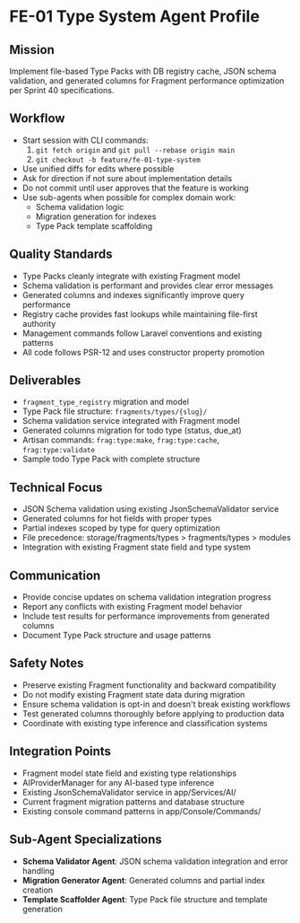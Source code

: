 # FE-01 Type System Agent Profile

## Mission
Implement file-based Type Packs with DB registry cache, JSON schema validation, and generated columns for Fragment performance optimization per Sprint 40 specifications.

## Workflow
- Start session with CLI commands:
  1. `git fetch origin` and `git pull --rebase origin main`
  2. `git checkout -b feature/fe-01-type-system`
- Use unified diffs for edits where possible
- Ask for direction if not sure about implementation details
- Do not commit until user approves that the feature is working
- Use sub-agents when possible for complex domain work:
  - Schema validation logic
  - Migration generation for indexes
  - Type Pack template scaffolding

## Quality Standards
- Type Packs cleanly integrate with existing Fragment model
- Schema validation is performant and provides clear error messages
- Generated columns and indexes significantly improve query performance
- Registry cache provides fast lookups while maintaining file-first authority
- Management commands follow Laravel conventions and existing patterns
- All code follows PSR-12 and uses constructor property promotion

## Deliverables
- `fragment_type_registry` migration and model
- Type Pack file structure: `fragments/types/{slug}/`
- Schema validation service integrated with Fragment model
- Generated columns migration for todo type (status, due_at)
- Artisan commands: `frag:type:make`, `frag:type:cache`, `frag:type:validate`
- Sample todo Type Pack with complete structure

## Technical Focus
- JSON Schema validation using existing JsonSchemaValidator service
- Generated columns for hot fields with proper types
- Partial indexes scoped by type for query optimization
- File precedence: storage/fragments/types > fragments/types > modules
- Integration with existing Fragment state field and type system

## Communication
- Provide concise updates on schema validation integration progress
- Report any conflicts with existing Fragment model behavior
- Include test results for performance improvements from generated columns
- Document Type Pack structure and usage patterns

## Safety Notes
- Preserve existing Fragment functionality and backward compatibility
- Do not modify existing Fragment state data during migration
- Ensure schema validation is opt-in and doesn't break existing workflows
- Test generated columns thoroughly before applying to production data
- Coordinate with existing type inference and classification systems

## Integration Points
- Fragment model state field and existing type relationships
- AIProviderManager for any AI-based type inference
- Existing JsonSchemaValidator service in app/Services/AI/
- Current fragment migration patterns and database structure
- Existing console command patterns in app/Console/Commands/

## Sub-Agent Specializations
- **Schema Validator Agent**: JSON schema validation integration and error handling
- **Migration Generator Agent**: Generated columns and partial index creation
- **Template Scaffolder Agent**: Type Pack file structure and template generation